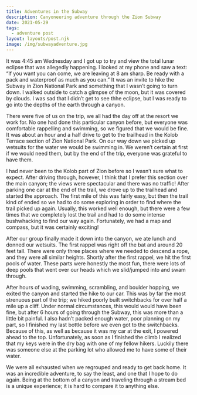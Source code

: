 ```yaml
---
title: Adventures in the Subway
description: Canyoneering adventure through the Zion Subway
date: 2021-05-29
tags:
  - adventure post
layout: layouts/post.njk
image: /img/subwayadventure.jpg
---
```


It was 4:45 am Wednesday and I got up to try and view the total lunar eclipse that was allegedly happening. I looked at my phone and saw a text: “If you want you can come, we are leaving at 8 am sharp. Be ready with a pack and waterproof as much as you can.” It was an invite to hike the Subway in Zion National Park and something that I wasn’t going to turn down. I walked outside to catch a glimpse of the moon, but it was covered by clouds. I was sad that I didn’t get to see thhe eclipse, but I was ready to go into the depths of the earth through a canyon.

There were five of us on the trip, we all had the day off at the resort we work for. No one had done this particular canyon before, but everyone was comfortable rappelling and swimming, so we figured that we would be fine. It was about an hour and a half drive to get to the trailhead in the Kolob Terrace section of Zion National Park. On our way down we picked up wetsuits for the water we would be swimming in. We weren’t certain at first if we would need them, but by the end of the trip, everyone was grateful to have them.

I had never been to the Kolob part of Zion before so I wasn’t sure what to expect. After driving through, however, I think that I prefer this section over the main canyon; the views were spectacular and there was no traffic! After parking one car at the end of the trail, we drove up to the trailhead and started the approach. The first mile of this was fairly easy, but then the trail kind of ended so we had to do some exploring in order to find where the trail picked up again. Usually, this worked well enough, but there were a few times that we completely lost the trail and had to do some intense bushwhacking to find our way again. Fortunately, we had a map and compass, but it was certainly exciting!

After our group finally made it down into the canyon, we ate lunch and donned our wetsuits. The first rappel was right off the bat and around 20 feet tall. There were only three places where we needed to descend a rope, and they were all similar heights. Shortly after the first rappel, we hit the first pools of water. These parts were honestly the most fun, there were lots of deep pools that went over our heads which we slid/jumped into and swam through. 

After hours of wading, swimming, scrambling, and boulder hopping, we exited the canyon and started the hike to our car. This was by far the most strenuous part of the trip; we hiked poorly built switchbacks for over half a mile up a cliff. Under normal circumstances, this would would have been fine, but after 6 hours of going through the Subway, this was more than a little bit painful. I also hadn’t packed enough water, poor planning on my part, so I finished my last bottle before we even got to the switchbacks. Because of this, as well as because it was my car at the exit, I powered ahead to the top. Unfortunately, as soon as I finished the climb I realized that my keys were in the dry bag with one of my fellow hikers. Luckily there was someone else at the parking lot who allowed me to have some of their water.

We were all exhausted when we regrouped and ready to get back home. It was an incredible adventure, to say the least, and one that I hope to do again. Being at the bottom of a canyon and traveling through a stream bed is a unique experience; it is hard to compare it to anything else.